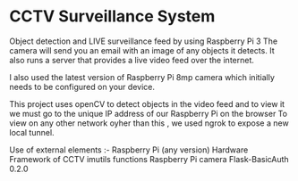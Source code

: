 # CCTV Surveillance System

Object detection and LIVE surveillance feed by using Raspberry Pi 3
The camera will send you an email with an image of any objects it detects. It also runs a server that provides a live video feed over the internet.

I also used the latest version of Raspberry Pi 8mp camera which initially needs to be configured on your device.

This project uses openCV to detect objects in the video feed and to view it we must go to the unique IP address of our Raspberry Pi on the browser
To view on any other network oyher than this , we used ngrok to expose a new local tunnel.

Use of external elements :- 
Raspberry Pi (any version)
Hardware Framework of CCTV
imutils functions
Raspberry Pi camera
Flask-BasicAuth 0.2.0
